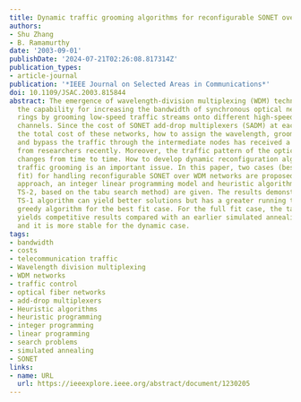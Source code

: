 ```yaml
---
title: Dynamic traffic grooming algorithms for reconfigurable SONET over WDM networks
authors:
- Shu Zhang
- B. Ramamurthy
date: '2003-09-01'
publishDate: '2024-07-21T02:26:08.817314Z'
publication_types:
- article-journal
publication: '*IEEE Journal on Selected Areas in Communications*'
doi: 10.1109/JSAC.2003.815844
abstract: The emergence of wavelength-division multiplexing (WDM) technology provides
  the capability for increasing the bandwidth of synchronous optical network (SONET)
  rings by grooming low-speed traffic streams onto different high-speed wavelength
  channels. Since the cost of SONET add-drop multiplexers (SADM) at each node dominates
  the total cost of these networks, how to assign the wavelength, groom the traffic,
  and bypass the traffic through the intermediate nodes has received a lot of attention
  from researchers recently. Moreover, the traffic pattern of the optical network
  changes from time to time. How to develop dynamic reconfiguration algorithms for
  traffic grooming is an important issue. In this paper, two cases (best fit and full
  fit) for handling reconfigurable SONET over WDM networks are proposed. For each
  approach, an integer linear programming model and heuristic algorithms (TS-1 and
  TS-2, based on the tabu search method) are given. The results demonstrate that the
  TS-1 algorithm can yield better solutions but has a greater running time than the
  greedy algorithm for the best fit case. For the full fit case, the tabu search heuristic
  yields competitive results compared with an earlier simulated annealing based method
  and it is more stable for the dynamic case.
tags:
- bandwidth
- costs
- telecommunication traffic
- Wavelength division multiplexing
- WDM networks
- traffic control
- optical fiber networks
- add-drop multiplexers
- Heuristic algorithms
- heuristic programming
- integer programming
- linear programming
- search problems
- simulated annealing
- SONET
links:
- name: URL
  url: https://ieeexplore.ieee.org/abstract/document/1230205
---
```

